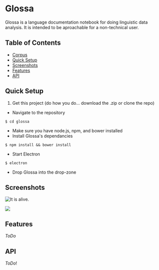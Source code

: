 # Glossa

Glossa is a language documentation notebook for doing linguistic data analysis. It is intended to be aproachable for a non-technical user.

## Table of Contents

- [Corpus](#corpus)
- [Quick Setup](#quick-setup)
- [Screenshots](#screenshots)
- [Features](#features)
- [API](#api)

## Quick Setup
1.  Get this project (do how you do... download the .zip or clone the repo)
- Navigate to the repository  
```
$ cd glossa
```
- Make sure you have node.js, npm, and bower installed
- Install Glossa's dependancies  
```
$ npm install && bower install
```
- Start Electron  
```
$ electron
```
- Drop Glossa into the drop-zone

## Screenshots

![It is alive.](https://dl.dropboxusercontent.com/u/538337/Glossa/Screen%20Shot%202016-09-29%20at%2012.53.28%20AM.png)

![](https://dl.dropboxusercontent.com/u/538337/Glossa/Screen%20Shot%202016-09-29%20at%201.06.45%20AM.png)

## Features
*ToDo*

## API
*ToDo*!
